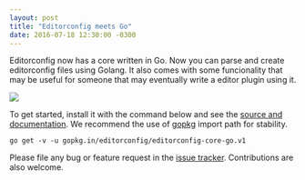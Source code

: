 ```yaml
---
layout: post
title: "Editorconfig meets Go"
date: 2016-07-18 12:30:00 -0300
---
```


Editorconfig now has a core written in Go. Now you can parse and create
editorconfig files using Golang. It also comes with some funcionality that
may be useful for someone that may eventually write a editor plugin using it.

<img src="{{site.baseurl}}/go-editorconfig.png" />

To get started, install it with the command below and see the
[source and documentation][github]. We recommend the use of
[gopkg][gopkg] import path for stability.

```
go get -v -u gopkg.in/editorconfig/editorconfig-core-go.v1
```

Please file any bug or feature request in the [issue tracker][issuetracker].
Contributions are also welcome.

[gopkg]: http://gopkg.in/editorconfig/editorconfig-core-go.v1
[github]: https://github.com/editorconfig/editorconfig-core-go
[issuetracker]: https://github.com/editorconfig/editorconfig-core-go/issues
